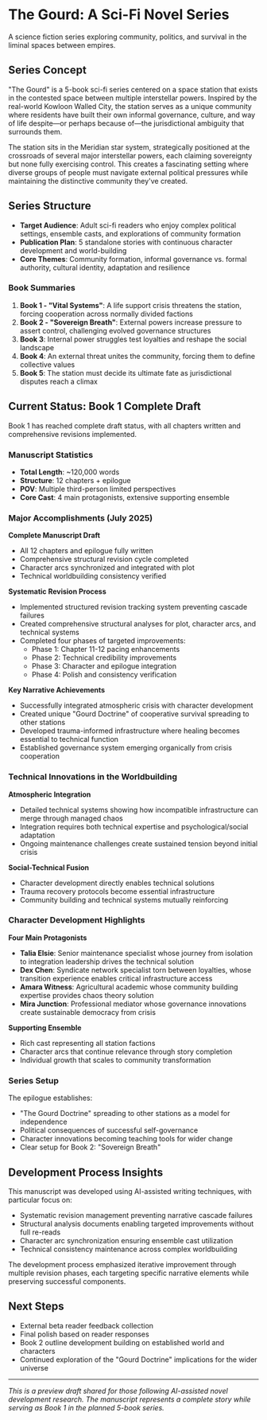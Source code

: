 # The Gourd: A Sci-Fi Novel Series

A science fiction series exploring community, politics, and survival in the liminal spaces between empires.

## Series Concept

"The Gourd" is a 5-book sci-fi series centered on a space station that exists in the contested space between multiple interstellar powers. Inspired by the real-world Kowloon Walled City, the station serves as a unique community where residents have built their own informal governance, culture, and way of life despite—or perhaps because of—the jurisdictional ambiguity that surrounds them.

The station sits in the Meridian star system, strategically positioned at the crossroads of several major interstellar powers, each claiming sovereignty but none fully exercising control. This creates a fascinating setting where diverse groups of people must navigate external political pressures while maintaining the distinctive community they've created.

## Series Structure

- **Target Audience**: Adult sci-fi readers who enjoy complex political settings, ensemble casts, and explorations of community formation
- **Publication Plan**: 5 standalone stories with continuous character development and world-building
- **Core Themes**: Community formation, informal governance vs. formal authority, cultural identity, adaptation and resilience

### Book Summaries
1. **Book 1 - "Vital Systems"**: A life support crisis threatens the station, forcing cooperation across normally divided factions
2. **Book 2 - "Sovereign Breath"**: External powers increase pressure to assert control, challenging evolved governance structures
3. **Book 3**: Internal power struggles test loyalties and reshape the social landscape
4. **Book 4**: An external threat unites the community, forcing them to define collective values
5. **Book 5**: The station must decide its ultimate fate as jurisdictional disputes reach a climax

## Current Status: Book 1 Complete Draft

Book 1 has reached complete draft status, with all chapters written and comprehensive revisions implemented.

### Manuscript Statistics
- **Total Length**: ~120,000 words
- **Structure**: 12 chapters + epilogue
- **POV**: Multiple third-person limited perspectives
- **Core Cast**: 4 main protagonists, extensive supporting ensemble

### Major Accomplishments (July 2025)

**Complete Manuscript Draft**
- All 12 chapters and epilogue fully written
- Comprehensive structural revision cycle completed
- Character arcs synchronized and integrated with plot
- Technical worldbuilding consistency verified

**Systematic Revision Process**
- Implemented structured revision tracking system preventing cascade failures
- Created comprehensive structural analyses for plot, character arcs, and technical systems
- Completed four phases of targeted improvements:
  - Phase 1: Chapter 11-12 pacing enhancements
  - Phase 2: Technical credibility improvements
  - Phase 3: Character and epilogue integration
  - Phase 4: Polish and consistency verification

**Key Narrative Achievements**
- Successfully integrated atmospheric crisis with character development
- Created unique "Gourd Doctrine" of cooperative survival spreading to other stations
- Developed trauma-informed infrastructure where healing becomes essential to technical function
- Established governance system emerging organically from crisis cooperation

### Technical Innovations in the Worldbuilding

**Atmospheric Integration**
- Detailed technical systems showing how incompatible infrastructure can merge through managed chaos
- Integration requires both technical expertise and psychological/social adaptation
- Ongoing maintenance challenges create sustained tension beyond initial crisis

**Social-Technical Fusion**
- Character development directly enables technical solutions
- Trauma recovery protocols become essential infrastructure
- Community building and technical systems mutually reinforcing

### Character Development Highlights

**Four Main Protagonists**
- **Talia Elsie**: Senior maintenance specialist whose journey from isolation to integration leadership drives the technical solution
- **Dex Chen**: Syndicate network specialist torn between loyalties, whose transition experience enables critical infrastructure access
- **Amara Witness**: Agricultural academic whose community building expertise provides chaos theory solution
- **Mira Junction**: Professional mediator whose governance innovations create sustainable democracy from crisis

**Supporting Ensemble**
- Rich cast representing all station factions
- Character arcs that continue relevance through story completion
- Individual growth that scales to community transformation

### Series Setup

The epilogue establishes:
- "The Gourd Doctrine" spreading to other stations as a model for independence
- Political consequences of successful self-governance
- Character innovations becoming teaching tools for wider change
- Clear setup for Book 2: "Sovereign Breath"

## Development Process Insights

This manuscript was developed using AI-assisted writing techniques, with particular focus on:
- Systematic revision management preventing narrative cascade failures
- Structural analysis documents enabling targeted improvements without full re-reads
- Character arc synchronization ensuring ensemble cast utilization
- Technical consistency maintenance across complex worldbuilding

The development process emphasized iterative improvement through multiple revision phases, each targeting specific narrative elements while preserving successful components.

## Next Steps

- External beta reader feedback collection
- Final polish based on reader responses
- Book 2 outline development building on established world and characters
- Continued exploration of the "Gourd Doctrine" implications for the wider universe

---

*This is a preview draft shared for those following AI-assisted novel development research. The manuscript represents a complete story while serving as Book 1 in the planned 5-book series.*